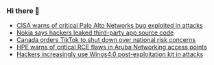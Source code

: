 ### Hi there 👋

<!--START_SECTION:feed-->
* [CISA warns of critical Palo Alto Networks bug exploited in attacks](https://www.bleepingcomputer.com/news/security/cisa-warns-of-critical-palo-alto-networks-bug-exploited-in-attacks/)
* [Nokia says hackers leaked third-party app source code](https://www.bleepingcomputer.com/news/security/nokia-says-hackers-leaked-third-party-app-source-code/)
* [Canada orders TikTok to shut down over national risk concerns](https://www.bleepingcomputer.com/news/security/canada-orders-tiktok-to-shut-down-over-national-risk-concerns/)
* [HPE warns of critical RCE flaws in Aruba Networking access points](https://www.bleepingcomputer.com/news/security/hpe-warns-of-critical-rce-flaws-in-aruba-networking-access-points/)
* [Hackers increasingly use Winos4.0 post-exploitation kit in attacks](https://www.bleepingcomputer.com/news/security/hackers-increasingly-use-winos40-post-exploitation-kit-in-attacks/)
<!--END_SECTION:feed-->

<!--
**frankenk/frankenk** is a ✨ _special_ ✨ repository because its `README.md` (this file) appears on your GitHub profile.

Here are some ideas to get you started:

- 🔭 I’m currently working on ...
- 🌱 I’m currently learning ...
- 👯 I’m looking to collaborate on ...
- 🤔 I’m looking for help with ...
- 💬 Ask me about ...
- 📫 How to reach me: ...
- 😄 Pronouns: ...
- ⚡ Fun fact: ...
-->



